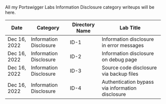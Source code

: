 All my Portswigger Labs Information Disclosure category writeups will be here.

Date	 	  | Category                      | Directory Name | Lab Title
--------------|-------------------------------|----------------|----------------------
Dec 16, 2022  | Information Disclosure        | ID-1           | Information disclosure in error messages
Dec 16, 2022  | Information Disclosure        | ID-2           | Information disclosure on debug page
Dec 16, 2022  | Information Disclosure        | ID-3           | Source code disclosure via backup files
Dec 16, 2022  | Information Disclosure        | ID-4           | Authentication bypass via information disclosure